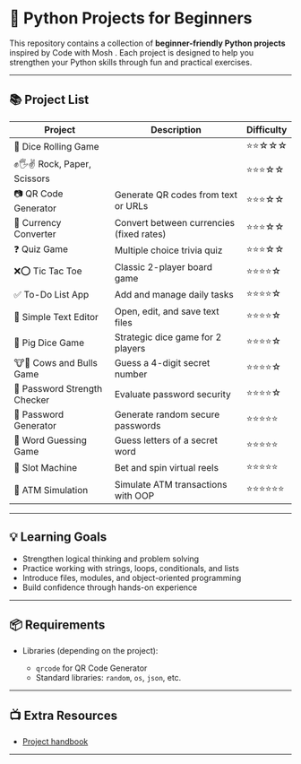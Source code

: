 # 🐍 Python Projects for Beginners

This repository contains a collection of **beginner-friendly Python projects** inspired by Code with Mosh . Each project is designed to help you strengthen your Python skills through fun and practical exercises.

---

## 📚 Project List

| Project                      | Description                              | Difficulty |
| ---------------------------- | ---------------------------------------- | ---------- |
| 🎲 Dice Rolling Game         |                    | ⭐⭐☆☆☆      |
| ✊🖐✌ Rock, Paper, Scissors   |             | ⭐⭐⭐☆☆      |
| 📷 QR Code Generator         | Generate QR codes from text or URLs      | ⭐⭐⭐☆☆      |
| 💱 Currency Converter        | Convert between currencies (fixed rates) | ⭐⭐⭐☆☆      |
| ❓ Quiz Game                  | Multiple choice trivia quiz              | ⭐⭐⭐☆☆      |
| ❌⭕ Tic Tac Toe               | Classic 2-player board game              | ⭐⭐⭐⭐☆      |
| ✅ To-Do List App             | Add and manage daily tasks               | ⭐⭐⭐⭐☆      |
| 📝 Simple Text Editor        | Open, edit, and save text files          | ⭐⭐⭐⭐☆      |
| 🐷 Pig Dice Game             | Strategic dice game for 2 players        | ⭐⭐⭐⭐☆      |
| 🐮🐂 Cows and Bulls Game     | Guess a 4-digit secret number            | ⭐⭐⭐⭐☆      |
| 🔐 Password Strength Checker | Evaluate password security               | ⭐⭐⭐⭐☆      |
| 🔑 Password Generator        | Generate random secure passwords         | ⭐⭐⭐⭐⭐      |
| 🔡 Word Guessing Game        | Guess letters of a secret word           | ⭐⭐⭐⭐⭐      |
| 🎰 Slot Machine              | Bet and spin virtual reels               | ⭐⭐⭐⭐⭐      |
| 🏧 ATM Simulation            | Simulate ATM transactions with OOP       | ⭐⭐⭐⭐⭐⭐     |

---

## 💡 Learning Goals

* Strengthen logical thinking and problem solving
* Practice working with strings, loops, conditionals, and lists
* Introduce files, modules, and object-oriented programming
* Build confidence through hands-on experience


---

## 📦 Requirements

* Libraries (depending on the project):

  * `qrcode` for QR Code Generator
  * Standard libraries: `random`, `os`, `json`, etc.

---

## 📺 Extra Resources

* [Project handbook](https://cdn.codewithmosh.com/image/upload/v1725636826/guides/python-projects-for-beginners.pdf)
  
---

